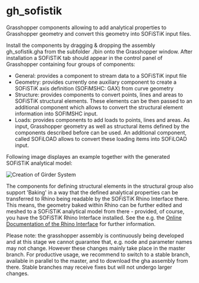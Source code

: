 # gh_sofistik

Grasshopper components allowing to add analytical properties to Grasshopper geometry and convert this geometry into SOFiSTiK input files.

Install the components by dragging & dropping the assembly gh_sofistik.gha from the subfolder ./bin onto the Grasshopper window.
After installation a SOFiSTiK tab should appear in the control panel of Grasshopper containing four groups of components:

* General: provides a component to stream data to a SOFiSTiK input file
* Geometry: provides currently one auxiliary component to create a SOFiSTiK axis definition (SOFiMSHC: GAX) from curve geometry
* Structure: provides components to convert points, lines and areas to SOFiSTiK structural elements. These elements can be then 
  passed to an additional component which allows to convert the structural element information into SOFIMSHC input.
* Loads: provides components to add loads to points, lines and areas. As input, Grasshopper geometry as well as structural items
  defined by the components described before can be used. An additional component, called SOFiLOAD allows to convert these loading
  items into SOFiLOAD input.

Following image displayes an example together with the generated SOFiSTiK analytical model:

![Creation of Girder System](https://github.com/SOFiSTiK/gh_sofistik/blob/master/gh_sofistik/examples/img/girder_system_01.JPG)

The components for defining structural elements in the structural group also support 'Baking' in a way that the defined 
analytical properties can be transferred to Rhino being readable by the SOFiSTiK Rhino Interface there.
This means, the geometry baked within Rhino can be further edited and meshed to a SOFiSTiK analytical model from there - 
provided, of course, you have the SOFiSTiK Rhino Interface installed.
See the e.g. the [Online Documentation of the Rhino Interface](https://www.sofistik.de/documentation/2018/en/rhino_interface/index.html) for further information. 

Please note: the grasshopper assembly is continuously being developed and at this stage we cannot guarantee that, e.g.
node and parameter names may not change. However these changes mainly take place in the master branch.
For productive usage, we recommend to switch to a stable branch, available in parallel to the master, and to download the 
gha assembly from there. Stable branches may receive fixes but will not undergo larger changes.